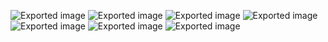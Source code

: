 

![Exported image](Exported%20image%2020250512104533-0.png) ![Exported image](Exported%20image%2020250512104535-1.png) ![Exported image](Exported%20image%2020250512104537-2.png) ![Exported image](Exported%20image%2020250512104538-3.png) ![Exported image](Exported%20image%2020250512104540-4.png) ![Exported image](Exported%20image%2020250512104542-5.png) ![Exported image](Exported%20image%2020250512104544-6.png)